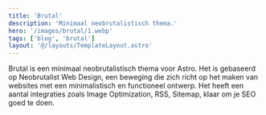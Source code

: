 ```yaml
---
title: 'Brutal'
description: 'Minimaal neobrutalistisch thema.'
hero: '/images/brutal/1.webp'
tags: ['blog', 'brutal']
layout: '@/layouts/TemplateLayout.astro'
---
```


Brutal is een minimaal neobrutalistisch thema voor Astro. Het is gebaseerd op Neobrutalist Web Design, een beweging die zich richt op het maken van websites met een minimalistisch en functioneel ontwerp. Het heeft een aantal integraties zoals Image Optimization, RSS, Sitemap, klaar om je SEO goed te doen.
